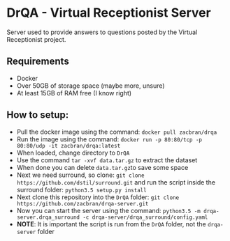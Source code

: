 # DrQA - Virtual Receptionist Server

Server used to provide answers to questions posted by the Virtual Receptionist project.

## Requirements
- Docker
- Over 50GB of storage space (maybe more, unsure)
- At least 15GB of RAM free (I know right) 

## How to setup:
- Pull the docker image using the command: `docker pull zacbran/drqa`
- Run the image using the command: `docker run -p 80:80/tcp -p 80:80/udp -it zacbran/drqa:latest`
- When loaded, change directory to `DrQA`
- Use the command `tar -xvf data.tar.gz` to extract the dataset
- When done you can delete `data.tar.gz`to save some space 
- Next we need surround, so clone: `git clone https://github.com/dstil/surround.git` and run the script inside the surround folder: `python3.5 setup.py install`
- Next clone this repository into the `DrQA` folder: `git clone https://github.com/zacbran/drqa-server.git` 
- Now you can start the server using the command: `python3.5 -m drqa-server.drqa_surround -c drqa-server/drqa_surround/config.yaml`
- **NOTE**: It is important the script is run from the `DrQA` folder, not the `drqa-server` folder
